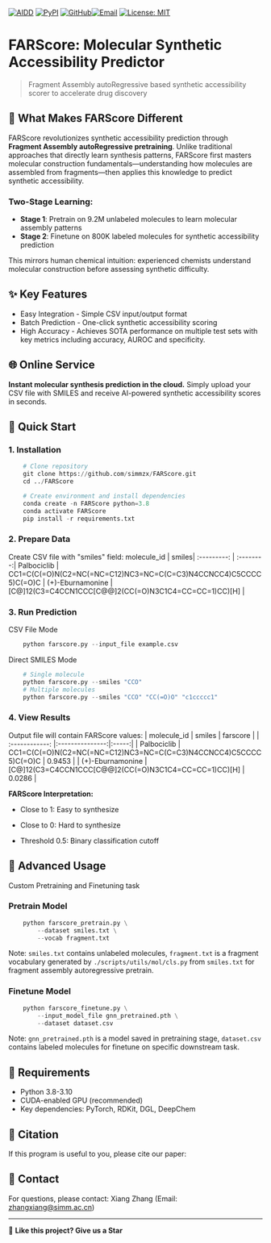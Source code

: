 [![AIDD](https://img.shields.io/badge/🧬%20AIDD-Synthetic%20Accessibility-4CAF50?style=flat)](https://github.com/simmzx)
[![PyPI](https://img.shields.io/badge/PyPI-farscore%20v1.0.1-306998?style=flat&logo=pypi&logoColor=white)](https://pypi.org/project/farscore/)
[![GitHub](https://img.shields.io/badge/simmzx💤-181717?style=flat&logo=github&logoColor=white)](https://github.com/simmzx)[![Email](https://img.shields.io/badge/📧Email-1E88E5?style=flat)](mailto:zhangxiang@simm.ac.cn?subject=Regarding%20FARScore)
[![License: MIT](https://img.shields.io/badge/License-MIT-yellow.svg)](https://opensource.org/licenses/MIT)

# FARScore: Molecular Synthetic Accessibility Predictor
> Fragment Assembly autoRegressive based synthetic accessibility scorer to accelerate drug discovery
## 🎯 What Makes FARScore Different
FARScore revolutionizes synthetic accessibility prediction through **Fragment Assembly autoRegressive pretraining**. Unlike traditional approaches that directly learn synthesis patterns, FARScore first masters molecular construction fundamentals—understanding how molecules are assembled from fragments—then applies this knowledge to predict synthetic accessibility.
### Two-Stage Learning:
* **Stage 1**: Pretrain on 9.2M unlabeled molecules to learn molecular assembly patterns
* **Stage 2**: Finetune on 800K labeled molecules for synthetic accessibility prediction

This mirrors human chemical intuition: experienced chemists understand molecular construction before assessing synthetic difficulty.

## ✨ Key Features
* Easy Integration - Simple CSV input/output format
* Batch Prediction - One-click synthetic accessibility scoring
* High Accuracy - Achieves SOTA performance on multiple test sets with key metrics including accuracy, AUROC and specificity.

## 🌐 Online Service
**Instant molecular synthesis prediction in the cloud.** Simply upload your CSV file with SMILES and receive AI-powered synthetic accessibility scores in seconds.

## 🚀 Quick Start
### 1. Installation
```python
    # Clone repository
    git clone https://github.com/simmzx/FARScore.git
    cd ../FARScore

    # Create environment and install dependencies
    conda create -n FARScore python=3.8
    conda activate FARScore
    pip install -r requirements.txt
```
### 2. Prepare Data
Create CSV file with "smiles" field:
molecule_id  | smiles|
:---------: | :--------:|
Palbociclib  | CC1=C(C(=O)N(C2=NC(=NC=C12)NC3=NC=C(C=C3)N4CCNCC4)C5CCCC5)C(=O)C |
(+)-Eburnamonine  | [C@]12(C3=C4CCN1CCC[C@@]2(CC(=O)N3C1C4=CC=CC=1)CC)[H] |
### 3. Run Prediction
CSV File Mode
```python
    python farscore.py --input_file example.csv
```
Direct SMILES Mode
```python
    # Single molecule
    python farscore.py --smiles "CCO"
    # Multiple molecules
    python farscore.py --smiles "CCO" "CC(=O)O" "c1ccccc1"
```
### 4. View Results
Output file will contain FARScore values:
| molecule_id | smiles  | farscore |
| :------------: |:---------------:|:-----:|
| Palbociclib      | CC1=C(C(=O)N(C2=NC(=NC=C12)NC3=NC=C(C=C3)N4CCNCC4)C5CCCC5)C(=O)C | 0.9453 |
| (+)-Eburnamonine | [C@]12(C3=C4CCN1CCC[C@@]2(CC(=O)N3C1C4=CC=CC=1)CC)[H]        |    0.0286 |

**FARScore Interpretation:**
* Close to 1: Easy to synthesize
- Close to 0: Hard to synthesize
* Threshold 0.5: Binary classification cutoff

## 📖 Advanced Usage
Custom Pretraining and Finetuning task
### Pretrain Model
```python
    python farscore_pretrain.py \
        --dataset smiles.txt \
        --vocab fragment.txt 
```
Note: `smiles.txt` contains unlabeled molecules, `fragment.txt` is a fragment vocabulary generated by `./scripts/utils/mol/cls.py` from `smiles.txt` for fragment assembly autoregressive pretrain.

### Finetune Model
```python
    python farscore_finetune.py \
        --input_model_file gnn_pretrained.pth \
        --dataset dataset.csv
```
Note: `gnn_pretrained.pth` is a model saved in pretraining stage, `dataset.csv` contains labeled molecules for finetune on specific downstream task.

## 🔧 Requirements
* Python 3.8-3.10
* CUDA-enabled GPU (recommended)
* Key dependencies: PyTorch, RDKit, DGL, DeepChem

## 📄 Citation
If this program is useful to you, please cite our paper:


## 📧 Contact
For questions, please contact: Xiang Zhang (Email: zhangxiang@simm.ac.cn)
______________________________________________________________________________________________________
🌟 **Like this project? Give us a Star**
